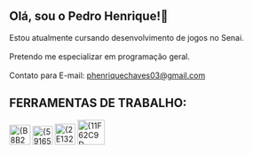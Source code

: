 ## Olá, sou o Pedro Henrique!🌟 <br>

Estou atualmente cursando desenvolvimento de jogos no Senai. <br> <br>
Pretendo me especializar em programação geral. <br> <br>
Contato para E-mail: phenriquechaves03@gmail.com<br> 

## FERRAMENTAS DE TRABALHO:
<img width="38" height="36" alt="{B8B2521A-EF56-47F1-9700-42C31185AAD2}" src="https://github.com/user-attachments/assets/98ddbb07-c150-4479-9a7f-cc6c535541d5" /> <img width="36" height="34" alt="{59165632-A892-4CD0-B9BF-D5F78D51DC8F}" src="https://github.com/user-attachments/assets/6fcc08cc-b6e0-478a-a7cb-75731e55d236" /> <img width="37" height="38" alt="{2E1326F8-AC09-4DB7-9B6F-68FC6E56CF7C}" src="https://github.com/user-attachments/assets/f0626d28-a5b3-4b86-af40-bae051e6f0b0" /> <img width="49" height="45" alt="{11F62C9D-24D6-4C54-84FC-5B6EB1FA3E82}" src="https://github.com/user-attachments/assets/4f00cd2c-16a1-456c-8c3b-8344428403d6" />







